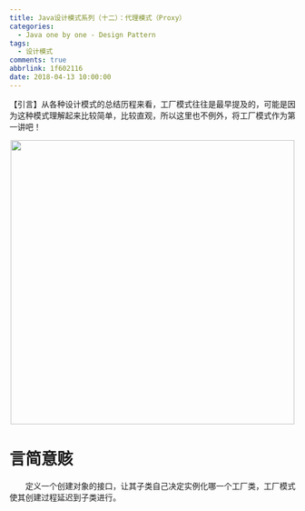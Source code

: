 ```yaml
---
title: Java设计模式系列（十二）：代理模式（Proxy）
categories:
  - Java one by one - Design Pattern
tags:
  - 设计模式
comments: true
abbrlink: 1f602116
date: 2018-04-13 10:00:00
---
```

【引言】从各种设计模式的总结历程来看，工厂模式往往是最早提及的，可能是因为这种模式理解起来比较简单，比较直观，所以这里也不例外，将工厂模式作为第一讲吧！
<div align=center><img src="/img/2018/2018-08-20-12.jpg" width="500"/></div>
<!-- more -->

# 言简意赅
&emsp;&emsp;定义一个创建对象的接口，让其子类自己决定实例化哪一个工厂类，工厂模式使其创建过程延迟到子类进行。